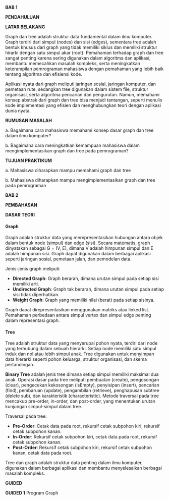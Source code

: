 **BAB 1**

**PENDAHULUAN**

**LATAR BELAKANG**

Graph dan tree adalah struktur data fundamental dalam ilmu komputer. Graph terdiri dari simpul (nodes) dan sisi (edges), sementara tree adalah bentuk khusus dari graph yang tidak memiliki siklus dan memiliki struktur hirarki dengan satu simpul akar (root). Pemahaman terhadap graph dan tree sangat penting karena sering digunakan dalam algoritma dan aplikasi, membantu memecahkan masalah kompleks, serta meningkatkan keterampilan pemrograman mahasiswa dengan pemahaman yang lebih baik tentang algoritma dan efisiensi kode. 

Aplikasi nyata dari graph meliputi jaringan sosial, jaringan komputer, dan pemetaan rute, sedangkan tree digunakan dalam sistem file, struktur organisasi, serta algoritma pencarian dan pengurutan. Namun, memahami konsep abstrak dari graph dan tree bisa menjadi tantangan, seperti menulis kode implementasi yang efisien dan menghubungkan teori dengan aplikasi dunia nyata. 

**RUMUSAN MASALAH**

a. Bagaimana cara mahasiswa memahami konsep dasar graph dan tree dalam ilmu komputer?

b. Bagaimana cara meningkatkan kemampuan mahasiswa dalam mengimplementasikan graph dan tree pada pemrograman?

**TUJUAN PRAKTIKUM**

a. Mahasiswa diharapkan mampu memahami graph dan tree

b. Mahasiswa diharapkan mampu mengimplementasikan graph dan tree pada
pemrograman


**BAB 2**

**PEMBAHASAN**

**DASAR TEORI**

#### Graph
Graph adalah struktur data yang merepresentasikan hubungan antara objek dalam bentuk node (simpul) dan edge (sisi). Secara matematis, graph dinyatakan sebagai G = (V, E), dimana V adalah himpunan simpul dan E adalah himpunan sisi. Graph dapat digunakan dalam berbagai aplikasi seperti jaringan sosial, pemetaan jalan, dan pemodelan data.

Jenis-jenis graph meliputi:
- **Directed Graph**: Graph berarah, dimana urutan simpul pada setiap sisi memiliki arti.
- **Undirected Graph**: Graph tak berarah, dimana urutan simpul pada setiap sisi tidak diperhatikan.
- **Weight Graph**: Graph yang memiliki nilai (berat) pada setiap sisinya.

Graph dapat direpresentasikan menggunakan matriks atau linked list. Pemahaman perbedaan antara simpul vertex dan simpul edge penting dalam representasi graph.

#### Tree
Tree adalah struktur data yang menyerupai pohon nyata, terdiri dari node yang terhubung dalam sebuah hierarki. Setiap node memiliki satu simpul induk dan nol atau lebih simpul anak. Tree digunakan untuk menyimpan data hierarki seperti pohon keluarga, struktur organisasi, dan skema pertandingan.

**Binary Tree** adalah jenis tree dimana setiap simpul memiliki maksimal dua anak. Operasi dasar pada tree meliputi pembuatan (create), pengosongan (clear), pengecekan kekosongan (isEmpty), penyisipan (insert), pencarian (find), pembaruan (update), pengambilan (retrieve), penghapusan subtree (delete sub), dan karakteristik (characteristic). Metode traversal pada tree mencakup pre-order, in-order, dan post-order, yang menentukan urutan kunjungan simpul-simpul dalam tree.

Traversal pada tree:
- **Pre-Order**: Cetak data pada root, rekursif cetak subpohon kiri, rekursif cetak subpohon kanan.
- **In-Order**: Rekursif cetak subpohon kiri, cetak data pada root, rekursif cetak subpohon kanan.
- **Post-Order**: Rekursif cetak subpohon kiri, rekursif cetak subpohon kanan, cetak data pada root.

Tree dan graph adalah struktur data penting dalam ilmu komputer, digunakan dalam berbagai aplikasi dan membantu menyelesaikan berbagai masalah kompleks.

**GUIDED**

**GUIDED 1**
Program Graph
